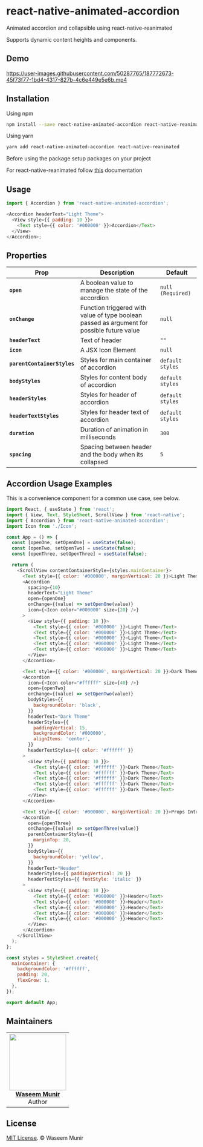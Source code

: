 # react-native-animated-accordion

Animated accordion and collapsible using react-native-reanimated

Supports dynamic content heights and components.

## Demo

https://user-images.githubusercontent.com/50287765/187772673-45f73f77-1bd4-4317-827b-4c6e449e5e6b.mp4

## Installation

Using npm

```bash
npm install --save react-native-animated-accordion react-native-reanimated
```

Using yarn

```bash
yarn add react-native-animated-accordion react-native-reanimated
```

Before using the package setup packages on your project

For react-native-reanimated follow [this](https://docs.swmansion.com/react-native-reanimated/docs/fundamentals/getting-started/#step-1-install-the-package) documentation

## Usage

```js
import { Accordion } from 'react-native-animated-accordion';

<Accordion headerText="Light Theme">
  <View style={{ padding: 10 }}>
    <Text style={{ color: '#000000' }}>Accordion</Text>
  </View>
</Accordion>;
```

## Properties

| Prop                        | Description                                                                                | Default              |
| --------------------------- | ------------------------------------------------------------------------------------------ | -------------------- |
| **`open`**                  |               A boolean value to manage the state of the accordion                           | `null (Required)` |
| **`onChange`**              | Function triggered with value of type boolean passed as argument for possible future value | `null`               |
| **`headerText`**            | Text of header                                                                             | `""`                 |
| **`icon`**                  | A JSX Icon Element                                                                         | `null`               |
| **`parentContainerStyles`** | Styles for main container of accordion                                                     | `default styles`     |
| **`bodyStyles`**            | Styles for content body of accordion                                                       | `default styles`     |
| **`headerStyles`**          | Styles for header of accordion                                                             | `default styles`     |
| **`headerTextStyles`**      | Styles for header text of accordion                                                        | `default styles`     |
| **`duration`**              | Duration of animation in milliseconds                                                      | `300`                |
| **`spacing`**               | Spacing between header and the body when its collapsed                                     | `5`                  |

## Accordion Usage Examples

This is a convenience component for a common use case, see below.

```js
import React, { useState } from 'react';
import { View, Text, StyleSheet, ScrollView } from 'react-native';
import { Accordion } from 'react-native-animated-accordion';
import Icon from './Icon';

const App = () => {
  const [openOne, setOpenOne] = useState(false);
  const [openTwo, setOpenTwo] = useState(false);
  const [openThree, setOpenThree] = useState(false);

  return (
    <ScrollView contentContainerStyle={styles.mainContainer}>
      <Text style={{ color: '#000000', marginVertical: 20 }}>Light Theme</Text>
      <Accordion
        spacing={10}
        headerText="Light Theme"
        open={openOne}
        onChange={(value) => setOpenOne(value)}
        icon={<Icon color="#000000" size={20} />}
      >
        <View style={{ padding: 10 }}>
          <Text style={{ color: '#000000' }}>Light Theme</Text>
          <Text style={{ color: '#000000' }}>Light Theme</Text>
          <Text style={{ color: '#000000' }}>Light Theme</Text>
          <Text style={{ color: '#000000' }}>Light Theme</Text>
          <Text style={{ color: '#000000' }}>Light Theme</Text>
        </View>
      </Accordion>

      <Text style={{ color: '#000000', marginVertical: 20 }}>Dark Theme</Text>
      <Accordion
        icon={<Icon color="#ffffff" size={40} />}
        open={openTwo}
        onChange={(value) => setOpenTwo(value)}
        bodyStyles={{
          backgroundColor: 'black',
        }}
        headerText="Dark Theme"
        headerStyles={{
          paddingVertical: 15,
          backgroundColor: '#000000',
          alignItems: 'center',
        }}
        headerTextStyles={{ color: '#ffffff' }}
      >
        <View style={{ padding: 10 }}>
          <Text style={{ color: '#ffffff' }}>Dark Theme</Text>
          <Text style={{ color: '#ffffff' }}>Dark Theme</Text>
          <Text style={{ color: '#ffffff' }}>Dark Theme</Text>
          <Text style={{ color: '#ffffff' }}>Dark Theme</Text>
          <Text style={{ color: '#ffffff' }}>Dark Theme</Text>
        </View>
      </Accordion>

      <Text style={{ color: '#000000', marginVertical: 20 }}>Props Intro</Text>
      <Accordion
        open={openThree}
        onChange={(value) => setOpenThree(value)}
        parentContainerStyles={{
          marginTop: 20,
        }}
        bodyStyles={{
          backgroundColor: 'yellow',
        }}
        headerText="Header"
        headerStyles={{ paddingVertical: 20 }}
        headerTextStyles={{ fontStyle: 'italic' }}
      >
        <View style={{ padding: 10 }}>
          <Text style={{ color: '#000000' }}>Header</Text>
          <Text style={{ color: '#000000' }}>Header</Text>
          <Text style={{ color: '#000000' }}>Header</Text>
          <Text style={{ color: '#000000' }}>Header</Text>
          <Text style={{ color: '#000000' }}>Header</Text>
        </View>
      </Accordion>
    </ScrollView>
  );
};

const styles = StyleSheet.create({
  mainContainer: {
    backgroundColor: '#ffffff',
    padding: 20,
    flexGrow: 1,
  },
});

export default App;
```

## Maintainers

<table>

  <tbody>
    <tr>
      <td align="center">
        <a href="https://github.com/waseem6409">
          <img width="150" height="150" src="https://avatars.githubusercontent.com/u/50287765?v=3&s=150">
          <br>
          <strong>Waseem Munir</strong>
        </a>
        <br>
        Author
      </td>
    </tr>
  <tbody>
</table>

## License

[MIT License](http://opensource.org/licenses/mit-license.html). © Waseem Munir
